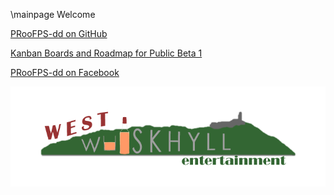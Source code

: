 \mainpage Welcome

[PRooFPS-dd on GitHub](https://github.com/proof88/PRooFPS-dd)

[Kanban Boards and Roadmap for Public Beta 1](https://github.com/users/proof88/projects/9/views/1)

[PRooFPS-dd on Facebook](https://www.facebook.com/whiskhyll)

![](img/wwe-logo-transparent.png)

